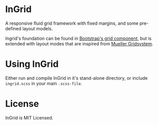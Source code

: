 # InGrid

A responsive fluid grid framework with fixed margins, and some pre-defined layout models.

Ingrid's foundation can be found in [Bootstrap's grid component](http://getbootstrap.com/css/#grid), but is extended with layout modes that are inspired from [Mueller Gridsystem](http://muellergridsystem.com/).

# Using InGrid

Either run and compile InGrid in it's stand-alone directory, or include ```ingrid.scss``` in your main ```.scss-file```.

# License

InGrid is MIT Licensed.

